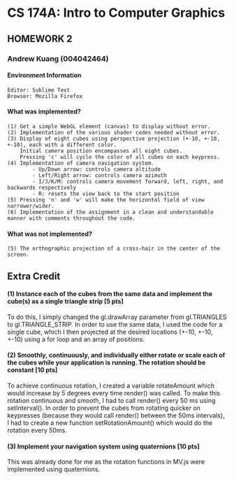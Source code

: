 # CS 174A: Intro to Computer Graphics
## HOMEWORK 2

### Andrew Kuang (004042464)

#### Environment Information
	Editor: Sublime Text
	Browser: Mozilla Firefox

#### What was implemented?

	(1) Get a simple WebGL element (canvas) to display without error.
	(2) Implementation of the various shader codes needed without error.
	(3) Display of eight cubes using perspective projection (+-10, +-10, +-10), each with a different color.
		Initial camera position encompasses all eight cubes.
		Pressing 'c' will cycle the color of all cubes on each keypress.
	(4) Implementation of camera navigation system.
			- Up/Down arrow: controls camera altitude
			- Left/Right arrow: controls camera azimuth
			- I/J/K/M: controls camera movement forward, left, right, and backwards respectively
			- R: resets the view back to the start position
	(5) Pressing 'n' and 'w' will make the horizontal field of view narrower/wider.
	(6) Implementation of the assignment in a clean and understandable manner with comments throughout the code.

#### What was not implemented?

	(5) The orthographic projection of a cross-hair in the center of the screen.


## Extra Credit

#### (1) Instance each of the cubes from the same data and implement the cube(s) as a single triangle strip [5 pts]

To do this, I simply changed the gl.drawArray parameter from gl.TRIANGLES to gl.TRIANGLE_STRIP. In order to use the same data, I used the code for a single cube, which I then projected at the desired locations (+-10, +-10, +-10) using a for loop and an array of positions.

#### (2) Smoothly, continuously, and individually either rotate or scale each of the cubes while your application is running. The rotation should be constant [10 pts]

To achieve continuous rotation, I created a variable rotateAmount which would increase by 5 degrees every time render() was called. To make this rotation continuous and smooth, I had to call render() every 50 ms using setInterval(). In order to prevent the cubes from rotating quicker on keypresses (because they would call render() between the 50ms intervals), I had to create a new function setRotationAmount() which would do the rotation every 50ms. 

#### (3) Implement your navigation system using quaternions [10 pts]

This was already done for me as the rotation functions in MV.js were implemented using quaternions.
